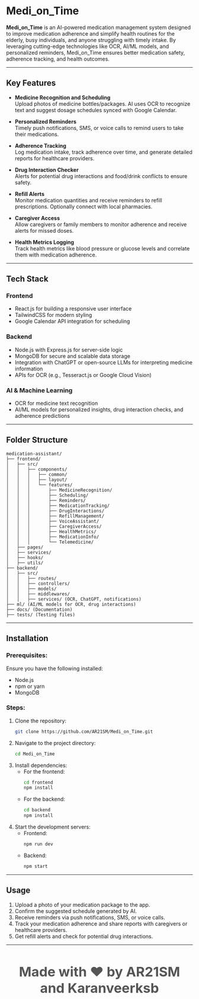 # **Medi_on_Time**

**Medi_on_Time** is an AI-powered medication management system designed to improve medication adherence and simplify health routines for the elderly, busy individuals, and anyone struggling with timely intake. By leveraging cutting-edge technologies like OCR, AI/ML models, and personalized reminders, Medi_on_Time ensures better medication safety, adherence tracking, and health outcomes.

---

## **Key Features**
- **Medicine Recognition and Scheduling**  
  Upload photos of medicine bottles/packages. AI uses OCR to recognize text and suggest dosage schedules synced with Google Calendar.

- **Personalized Reminders**  
  Timely push notifications, SMS, or voice calls to remind users to take their medications.

- **Adherence Tracking**  
  Log medication intake, track adherence over time, and generate detailed reports for healthcare providers.

- **Drug Interaction Checker**  
  Alerts for potential drug interactions and food/drink conflicts to ensure safety.

- **Refill Alerts**  
  Monitor medication quantities and receive reminders to refill prescriptions. Optionally connect with local pharmacies.

- **Caregiver Access**  
  Allow caregivers or family members to monitor adherence and receive alerts for missed doses.

- **Health Metrics Logging**  
  Track health metrics like blood pressure or glucose levels and correlate them with medication adherence.

---

## **Tech Stack**
### **Frontend**
- React.js for building a responsive user interface
- TailwindCSS for modern styling
- Google Calendar API integration for scheduling

### **Backend**
- Node.js with Express.js for server-side logic
- MongoDB for secure and scalable data storage
- Integration with ChatGPT or open-source LLMs for interpreting medicine information
- APIs for OCR (e.g., Tesseract.js or Google Cloud Vision)

### **AI & Machine Learning**
- OCR for medicine text recognition
- AI/ML models for personalized insights, drug interaction checks, and adherence predictions

---

## **Folder Structure**
```
medication-assistant/
├── frontend/
│   ├── src/
│   │   ├── components/
│   │   │   ├── common/
│   │   │   ├── layout/
│   │   │   └── features/
│   │   │       ├── MedicineRecognition/
│   │   │       ├── Scheduling/
│   │   │       ├── Reminders/
│   │   │       ├── MedicationTracking/
│   │   │       ├── DrugInteractions/
│   │   │       ├── RefillManagement/
│   │   │       ├── VoiceAssistant/
│   │   │       ├── CaregiverAccess/
│   │   │       ├── HealthMetrics/
│   │   │       ├── MedicationInfo/
│   │   │       └── Telemedicine/
│   ├── pages/
│   ├── services/
│   ├── hooks/
│   ├── utils/
├── backend/
│   ├── src/
│   │   ├── routes/
│   │   ├── controllers/
│   │   ├── models/
│   │   ├── middlewares/
│   │   ├── services/ (OCR, ChatGPT, notifications)
├── ml/ (AI/ML models for OCR, drug interactions)
├── docs/ (Documentation)
├── tests/ (Testing files)
```

---

## **Installation**

### Prerequisites:
Ensure you have the following installed:
- Node.js
- npm or yarn
- MongoDB

### Steps:
1. Clone the repository:
    ```bash
    git clone https://github.com/AR21SM/Medi_on_Time.git
    ```
2. Navigate to the project directory:
    ```bash
    cd Medi_on_Time
    ```
3. Install dependencies:
    - For the frontend:
      ```bash
      cd frontend
      npm install
      ```
    - For the backend:
      ```bash
      cd backend
      npm install
      ```
4. Start the development servers:
    - Frontend:
      ```bash
      npm run dev
      ```
    - Backend:
      ```bash
      npm start
      ```

---

## **Usage**
1. Upload a photo of your medication package to the app.
2. Confirm the suggested schedule generated by AI.
3. Receive reminders via push notifications, SMS, or voice calls.
4. Track your medication adherence and share reports with caregivers or healthcare providers.
5. Get refill alerts and check for potential drug interactions.

---

<div align="center">
  <h1 style="font-size: 36px; color: #555;">Made with ❤️ by AR21SM and Karanveerksb</h1>
</div>
